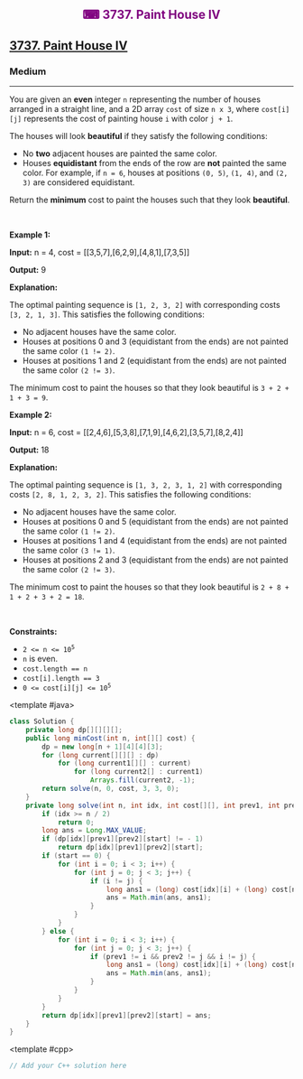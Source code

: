 <div align = "center">
<h style = "margin-bottom: 0px; margin-top: 0px; color : purple;" align = "center" class = "header">

## ⌨ 3737. Paint House IV

</h>
</div>

<h2><a href="https://leetcode.com/problems/paint-house-iv" target = "_blank">3737. Paint House IV</a></h2><h3>Medium</h3><hr><p>You are given an <strong>even</strong> integer <code>n</code> representing the number of houses arranged in a straight line, and a 2D array <code>cost</code> of size <code>n x 3</code>, where <code>cost[i][j]</code> represents the cost of painting house <code>i</code> with color <code>j + 1</code>.</p>

<p>The houses will look <strong>beautiful</strong> if they satisfy the following conditions:</p>

<ul>
	<li>No <strong>two</strong> adjacent houses are painted the same color.</li>
	<li>Houses <strong>equidistant</strong> from the ends of the row are <strong>not</strong> painted the same color. For example, if <code>n = 6</code>, houses at positions <code>(0, 5)</code>, <code>(1, 4)</code>, and <code>(2, 3)</code> are considered equidistant.</li>
</ul>

<p>Return the <strong>minimum</strong> cost to paint the houses such that they look <strong>beautiful</strong>.</p>

<p>&nbsp;</p>
<p><strong class="example">Example 1:</strong></p>

<div class="example-block">
<p><strong>Input:</strong> <span class="example-io">n = 4, cost = [[3,5,7],[6,2,9],[4,8,1],[7,3,5]]</span></p>

<p><strong>Output:</strong> <span class="example-io">9</span></p>

<p><strong>Explanation:</strong></p>

<p>The optimal painting sequence is <code>[1, 2, 3, 2]</code> with corresponding costs <code>[3, 2, 1, 3]</code>. This satisfies the following conditions:</p>

<ul>
	<li>No adjacent houses have the same color.</li>
	<li>Houses at positions 0 and 3 (equidistant from the ends) are not painted the same color <code>(1 != 2)</code>.</li>
	<li>Houses at positions 1 and 2 (equidistant from the ends) are not painted the same color <code>(2 != 3)</code>.</li>
</ul>

<p>The minimum cost to paint the houses so that they look beautiful is <code>3 + 2 + 1 + 3 = 9</code>.</p>
</div>

<p><strong class="example">Example 2:</strong></p>

<div class="example-block">
<p><strong>Input:</strong> <span class="example-io">n = 6, cost = [[2,4,6],[5,3,8],[7,1,9],[4,6,2],[3,5,7],[8,2,4]]</span></p>

<p><strong>Output:</strong> <span class="example-io">18</span></p>

<p><strong>Explanation:</strong></p>

<p>The optimal painting sequence is <code>[1, 3, 2, 3, 1, 2]</code> with corresponding costs <code>[2, 8, 1, 2, 3, 2]</code>. This satisfies the following conditions:</p>

<ul>
	<li>No adjacent houses have the same color.</li>
	<li>Houses at positions 0 and 5 (equidistant from the ends) are not painted the same color <code>(1 != 2)</code>.</li>
	<li>Houses at positions 1 and 4 (equidistant from the ends) are not painted the same color <code>(3 != 1)</code>.</li>
	<li>Houses at positions 2 and 3 (equidistant from the ends) are not painted the same color <code>(2 != 3)</code>.</li>
</ul>

<p>The minimum cost to paint the houses so that they look beautiful is <code>2 + 8 + 1 + 2 + 3 + 2 = 18</code>.</p>
</div>

<p>&nbsp;</p>
<p><strong>Constraints:</strong></p>

<ul>
	<li><code>2 &lt;= n &lt;= 10<sup>5</sup></code></li>
	<li><code>n</code> is even.</li>
	<li><code>cost.length == n</code></li>
	<li><code>cost[i].length == 3</code></li>
	<li><code>0 &lt;= cost[i][j] &lt;= 10<sup>5</sup></code></li>
</ul>

<CodeTabs :languages="[ { name: 'C++', slot: 'cpp' }, { name: 'Java', slot: 'java' } ]">

<template #java>

```java
class Solution {
    private long dp[][][][];
    public long minCost(int n, int[][] cost) {
        dp = new long[n + 1][4][4][3];
        for (long current[][][] : dp)
            for (long current1[][] : current)
                for (long current2[] : current1)
                    Arrays.fill(current2, -1);
        return solve(n, 0, cost, 3, 3, 0);
    }
    private long solve(int n, int idx, int cost[][], int prev1, int prev2, int start) {
        if (idx >= n / 2)
            return 0;
        long ans = Long.MAX_VALUE;
        if (dp[idx][prev1][prev2][start] != - 1)
            return dp[idx][prev1][prev2][start];
        if (start == 0) {
            for (int i = 0; i < 3; i++) {
                for (int j = 0; j < 3; j++) {
                    if (i != j) {
                        long ans1 = (long) cost[idx][i] + (long) cost[n - 1 - idx][j] + solve(n, idx + 1, cost, i, j, 1);
                        ans = Math.min(ans, ans1);
                    }
                }
            }
        } else {
            for (int i = 0; i < 3; i++) {
                for (int j = 0; j < 3; j++) {
                    if (prev1 != i && prev2 != j && i != j) {
                        long ans1 = (long) cost[idx][i] + (long) cost[n - 1 - idx][j] + solve(n, idx + 1, cost, i, j, start);
                        ans = Math.min(ans, ans1);
                    }
                }
            }
        }
        return dp[idx][prev1][prev2][start] = ans;
    }
}
```

</template>

<template #cpp>

```cpp
// Add your C++ solution here
```

</template>

</CodeTabs>
